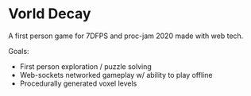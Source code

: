 # Vorld Decay

A first person game for 7DFPS and proc-jam 2020 made with web tech.

Goals:
* First person exploration / puzzle solving
* Web-sockets networked gameplay w/ ability to play offline
* Procedurally generated voxel levels

